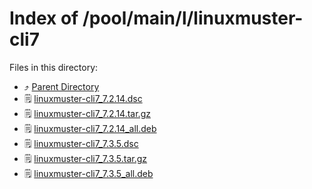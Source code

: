 
# Index of /pool/main/l/linuxmuster-cli7
Files in this directory:
- ⤴ [Parent Directory](../)
- 🗒 [linuxmuster-cli7_7.2.14.dsc](linuxmuster-cli7_7.2.14.dsc)
- 🗒 [linuxmuster-cli7_7.2.14.tar.gz](linuxmuster-cli7_7.2.14.tar.gz)
- 🗒 [linuxmuster-cli7_7.2.14_all.deb](linuxmuster-cli7_7.2.14_all.deb)
- 🗒 [linuxmuster-cli7_7.3.5.dsc](linuxmuster-cli7_7.3.5.dsc)
- 🗒 [linuxmuster-cli7_7.3.5.tar.gz](linuxmuster-cli7_7.3.5.tar.gz)
- 🗒 [linuxmuster-cli7_7.3.5_all.deb](linuxmuster-cli7_7.3.5_all.deb)
